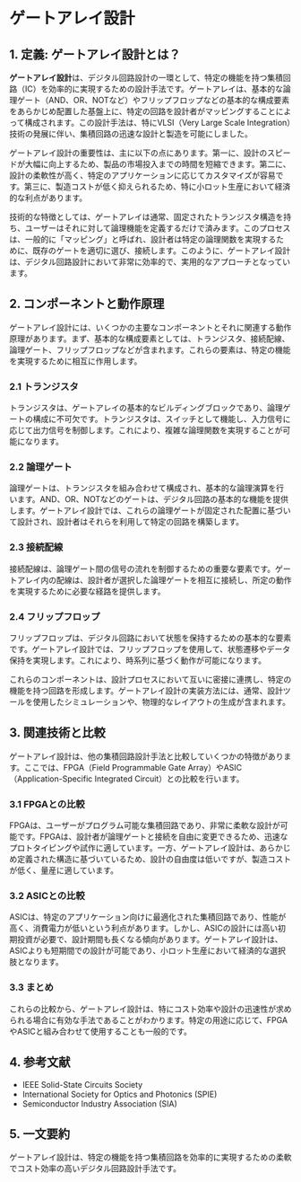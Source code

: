 # ゲートアレイ設計

## 1. 定義: **ゲートアレイ設計**とは？
**ゲートアレイ設計**は、デジタル回路設計の一環として、特定の機能を持つ集積回路（IC）を効率的に実現するための設計手法です。ゲートアレイは、基本的な論理ゲート（AND、OR、NOTなど）やフリップフロップなどの基本的な構成要素をあらかじめ配置した基盤上に、特定の回路を設計者がマッピングすることによって構成されます。この設計手法は、特にVLSI（Very Large Scale Integration）技術の発展に伴い、集積回路の迅速な設計と製造を可能にしました。

ゲートアレイ設計の重要性は、主に以下の点にあります。第一に、設計のスピードが大幅に向上するため、製品の市場投入までの時間を短縮できます。第二に、設計の柔軟性が高く、特定のアプリケーションに応じてカスタマイズが容易です。第三に、製造コストが低く抑えられるため、特に小ロット生産において経済的な利点があります。

技術的な特徴としては、ゲートアレイは通常、固定されたトランジスタ構造を持ち、ユーザーはそれに対して論理機能を定義するだけで済みます。このプロセスは、一般的に「マッピング」と呼ばれ、設計者は特定の論理関数を実現するために、既存のゲートを適切に選び、接続します。このように、ゲートアレイ設計は、デジタル回路設計において非常に効率的で、実用的なアプローチとなっています。

## 2. コンポーネントと動作原理
ゲートアレイ設計には、いくつかの主要なコンポーネントとそれに関連する動作原理があります。まず、基本的な構成要素としては、トランジスタ、接続配線、論理ゲート、フリップフロップなどが含まれます。これらの要素は、特定の機能を実現するために相互に作用します。

### 2.1 トランジスタ
トランジスタは、ゲートアレイの基本的なビルディングブロックであり、論理ゲートの構成に不可欠です。トランジスタは、スイッチとして機能し、入力信号に応じて出力信号を制御します。これにより、複雑な論理関数を実現することが可能になります。

### 2.2 論理ゲート
論理ゲートは、トランジスタを組み合わせて構成され、基本的な論理演算を行います。AND、OR、NOTなどのゲートは、デジタル回路の基本的な機能を提供します。ゲートアレイ設計では、これらの論理ゲートが固定された配置に基づいて設計され、設計者はそれらを利用して特定の回路を構築します。

### 2.3 接続配線
接続配線は、論理ゲート間の信号の流れを制御するための重要な要素です。ゲートアレイ内の配線は、設計者が選択した論理ゲートを相互に接続し、所定の動作を実現するために必要な経路を提供します。

### 2.4 フリップフロップ
フリップフロップは、デジタル回路において状態を保持するための基本的な要素です。ゲートアレイ設計では、フリップフロップを使用して、状態遷移やデータ保持を実現します。これにより、時系列に基づく動作が可能になります。

これらのコンポーネントは、設計プロセスにおいて互いに密接に連携し、特定の機能を持つ回路を形成します。ゲートアレイ設計の実装方法には、通常、設計ツールを使用したシミュレーションや、物理的なレイアウトの生成が含まれます。

## 3. 関連技術と比較
ゲートアレイ設計は、他の集積回路設計手法と比較していくつかの特徴があります。ここでは、FPGA（Field Programmable Gate Array）やASIC（Application-Specific Integrated Circuit）との比較を行います。

### 3.1 FPGAとの比較
FPGAは、ユーザーがプログラム可能な集積回路であり、非常に柔軟な設計が可能です。FPGAは、設計者が論理ゲートと接続を自由に変更できるため、迅速なプロトタイピングや試作に適しています。一方、ゲートアレイ設計は、あらかじめ定義された構造に基づいているため、設計の自由度は低いですが、製造コストが低く、量産に適しています。

### 3.2 ASICとの比較
ASICは、特定のアプリケーション向けに最適化された集積回路であり、性能が高く、消費電力が低いという利点があります。しかし、ASICの設計には高い初期投資が必要で、設計期間も長くなる傾向があります。ゲートアレイ設計は、ASICよりも短期間での設計が可能であり、小ロット生産において経済的な選択肢となります。

### 3.3 まとめ
これらの比較から、ゲートアレイ設計は、特にコスト効率や設計の迅速性が求められる場合に有効な手法であることがわかります。特定の用途に応じて、FPGAやASICと組み合わせて使用することも一般的です。

## 4. 参考文献
- IEEE Solid-State Circuits Society
- International Society for Optics and Photonics (SPIE)
- Semiconductor Industry Association (SIA)

## 5. 一文要約
ゲートアレイ設計は、特定の機能を持つ集積回路を効率的に実現するための柔軟でコスト効率の高いデジタル回路設計手法です。